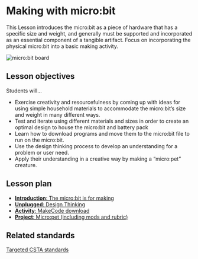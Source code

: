 # Making with micro:bit

This Lesson introduces the micro:bit as a piece of hardware that has a specific size and weight, and
generally must be supported and incorporated as an essential component of a tangible artifact. Focus
on incorporating the physical micro:bit into a basic making activity.

![micro:bit board](/static/courses/csintro/making/microbit-board.png)

## Lesson objectives 
Students will...

* Exercise creativity and resourcefulness by coming up with ideas for using simple household materials to accommodate the micro:bit’s size and weight in many different ways.
* Test and iterate using different materials and sizes in order to create an optimal design to house the micro:bit and battery pack
* Learn how to download programs and move them to the micro:bit file to run on the micro:bit.
* Use the design thinking process to develop an understanding for a problem or user need.
* Apply their understanding in a creative way by making a “micro:pet” creature. 
	
## Lesson plan

* [**Introduction**: The micro:bit is for making](/courses/csintro/making/introduction)
* [**Unplugged**: Design Thinking](/courses/csintro/making/unplugged)
* [**Activity**: MakeCode download](/courses/csintro/making/activity)
* [**Project**: Micro:pet (including mods and rubric)](/courses/csintro/making/project)

## Related standards

[Targeted CSTA standards](/courses/csintro/making/standards)